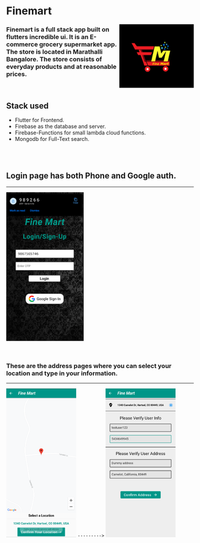 # Finemart

<img src="images/logo.jpg" align="right"
     alt="Logo" width="200">


### Finemart is a full stack app built on flutters incredible ui. It is an E-commerce grocery supermarket app. The store is located in Marathalli Bangalore. The store consists of everyday products and at reasonable prices.
<br/>

## Stack used 

* Flutter for Frontend.
* Firebase as the database and server.
* Firebase-Functions for small lambda cloud functions.
* Mongodb for Full-Text search.

<br/>
<br/>

## Login page has both Phone and Google auth.
---
<img src="git/login.png" 
     alt="Logo" height="400px">

<br/>

### These are the address pages where you can select your location and type in your information.
---
<img src="git/map.png" 
     alt="Logo" height="400px"> `--------->`
<img src="git/address.png" 
     alt="Logo" height="400px">
